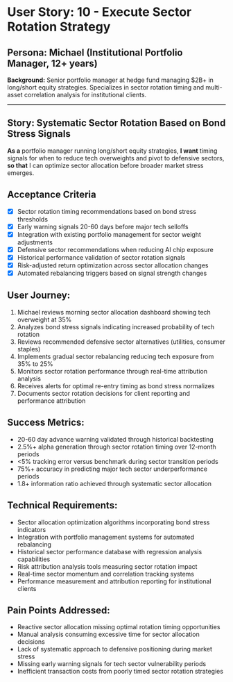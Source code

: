 # User Story: 10 - Execute Sector Rotation Strategy

## Persona: Michael (Institutional Portfolio Manager, 12+ years)
**Background:** Senior portfolio manager at hedge fund managing $2B+ in long/short equity strategies. Specializes in sector rotation timing and multi-asset correlation analysis for institutional clients.

---

## Story: Systematic Sector Rotation Based on Bond Stress Signals

**As a** portfolio manager running long/short equity strategies,
**I want** timing signals for when to reduce tech overweights and pivot to defensive sectors,
**so that** I can optimize sector allocation before broader market stress emerges.

## Acceptance Criteria

- [x] Sector rotation timing recommendations based on bond stress thresholds
- [x] Early warning signals 20-60 days before major tech selloffs
- [x] Integration with existing portfolio management for sector weight adjustments
- [x] Defensive sector recommendations when reducing AI chip exposure
- [x] Historical performance validation of sector rotation signals
- [x] Risk-adjusted return optimization across sector allocation changes
- [x] Automated rebalancing triggers based on signal strength changes

## User Journey:

1. Michael reviews morning sector allocation dashboard showing tech overweight at 35%
2. Analyzes bond stress signals indicating increased probability of tech rotation
3. Reviews recommended defensive sector alternatives (utilities, consumer staples)
4. Implements gradual sector rebalancing reducing tech exposure from 35% to 25%
5. Monitors sector rotation performance through real-time attribution analysis
6. Receives alerts for optimal re-entry timing as bond stress normalizes
7. Documents sector rotation decisions for client reporting and performance attribution

## Success Metrics:

- 20-60 day advance warning validated through historical backtesting
- 2.5%+ alpha generation through sector rotation timing over 12-month periods
- <5% tracking error versus benchmark during sector transition periods
- 75%+ accuracy in predicting major tech sector underperformance periods
- 1.8+ information ratio achieved through systematic sector allocation

## Technical Requirements:

- Sector allocation optimization algorithms incorporating bond stress indicators
- Integration with portfolio management systems for automated rebalancing
- Historical sector performance database with regression analysis capabilities
- Risk attribution analysis tools measuring sector rotation impact
- Real-time sector momentum and correlation tracking systems
- Performance measurement and attribution reporting for institutional clients

## Pain Points Addressed:

- Reactive sector allocation missing optimal rotation timing opportunities
- Manual analysis consuming excessive time for sector allocation decisions
- Lack of systematic approach to defensive positioning during market stress
- Missing early warning signals for tech sector vulnerability periods
- Inefficient transaction costs from poorly timed sector rotation strategies
